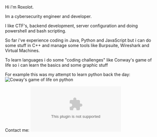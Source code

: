 
Hi i'm Roxolot.

Im a cybersecurity engineer and developer.

I like CTF's, backend development, server configuration and doing powershell and bash scripting.

So far i've experience coding in Java, Python and JavaScript but i can do some stuff in C++ and manage some tools like Burpsuite, Wireshark and Virtual Machines.

To learn languages i do some "coding challenges" like Conway's game of life so i can learn the basics and some graphic stuff

For example this was my attempt to learn python back the day: ![Coway's game of life on python](https://github.com/Roxolot/python-GoL)

Contact me: ![email](javiole.colvi@gmail.com)

